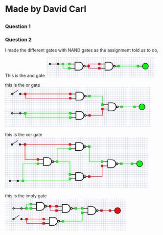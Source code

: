 # Made by David Carl
## 

### Question 1

### Question 2
I made the different gates with NAND gates as the assignment told us to do,

This is the and gate
![And Gate](./andGate.PNG "andgate")

this is the or gate
![Alt text](./orGate.PNG "orgate")

this is the xor gate
![Alt text](./xorGate.PNG "xorgate")

this is the imply gate
![Alt text](./implyGate.PNG "implygate")

